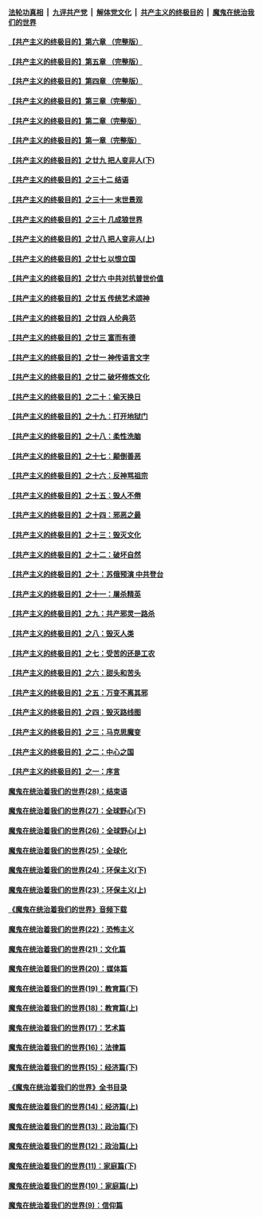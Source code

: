 ####  [法轮功真相](../../../../basic/blob/master/README.md?t=05110601) &nbsp;|&nbsp; [九评共产党](../../../../9ping.md/blob/master/README.md?t=05110601) &nbsp;|&nbsp; [解体党文化](../../../../jtdwh.md/blob/master/README.md?t=05110601)  &nbsp;|&nbsp; [共产主义的终极目的](../../../../gczydzjmd.md/blob/master/README.md?t=05110601) &nbsp;|&nbsp; [魔鬼在统治我们的世界](../../../../mgztzwmdsj.md/blob/master/README.md?t=05110601) 

#### [【共产主义的终极目的】第六章 （完整版）](../pages/nsc422/n11428913.md?t=05110601) 

#### [【共产主义的终极目的】第五章 （完整版）](../pages/nsc422/n11428912.md?t=05110601) 

#### [【共产主义的终极目的】第四章 （完整版）](../pages/nsc422/n11428907.md?t=05110601) 

#### [【共产主义的终极目的】第三章（完整版）](../pages/nsc422/n11428848.md?t=05110601) 

#### [【共产主义的终极目的】第二章（完整版）](../pages/nsc422/n11428831.md?t=05110601) 

#### [【共产主义的终极目的】第一章（完整版）](../pages/nsc422/n11417651.md?t=05110601) 

#### [【共产主义的终极目的】之廿九 把人变非人(下)](../pages/nsc422/n11344140.md?t=05110601) 

#### [【共产主义的终极目的】之三十二 结语](../pages/nsc422/n11360535.md?t=05110601) 

#### [【共产主义的终极目的】之三十一 末世景观](../pages/nsc422/n11351129.md?t=05110601) 

#### [【共产主义的终极目的】之三十 几成狼世界](../pages/nsc422/n11348280.md?t=05110601) 

#### [【共产主义的终极目的】之廿八 把人变非人(上)](../pages/nsc422/n11340492.md?t=05110601) 

#### [【共产主义的终极目的】之廿七 以恨立国](../pages/nsc422/n11336944.md?t=05110601) 

#### [【共产主义的终极目的】之廿六 中共对抗普世价值](../pages/nsc422/n11324785.md?t=05110601) 

#### [【共产主义的终极目的】之廿五 传统艺术颂神](../pages/nsc422/n11296396.md?t=05110601) 

#### [【共产主义的终极目的】之廿四 人伦典范](../pages/nsc422/n11296397.md?t=05110601) 

#### [【共产主义的终极目的】之廿三 富而有德](../pages/nsc422/n11283598.md?t=05110601) 

#### [【共产主义的终极目的】之廿一 神传语言文字](../pages/nsc422/n11263265.md?t=05110601) 

#### [【共产主义的终极目的】之廿二 破坏修炼文化](../pages/nsc422/n11245728.md?t=05110601) 

#### [【共产主义的终极目的】之二十：偷天换日](../pages/nsc422/n11238846.md?t=05110601) 

#### [【共产主义的终极目的】之十九：打开地狱门](../pages/nsc422/n11206376.md?t=05110601) 

#### [【共产主义的终极目的】之十八：柔性洗脑](../pages/nsc422/n11199994.md?t=05110601) 

#### [【共产主义的终极目的】之十七：颠倒善恶](../pages/nsc422/n11179782.md?t=05110601) 

#### [【共产主义的终极目的】之十六：反神骂祖宗](../pages/nsc422/n11166798.md?t=05110601) 

#### [【共产主义的终极目的】之十五：毁人不倦](../pages/nsc422/n11166792.md?t=05110601) 

#### [【共产主义的终极目的】之十四：邪恶之最](../pages/nsc422/n11150249.md?t=05110601) 

#### [【共产主义的终极目的】之十三：毁灭文化](../pages/nsc422/n11135227.md?t=05110601) 

#### [【共产主义的终极目的】之十二：破坏自然](../pages/nsc422/n11135214.md?t=05110601) 

#### [【共产主义的终极目的】之十：苏俄预演 中共登台](../pages/nsc422/n11118424.md?t=05110601) 

#### [【共产主义的终极目的】之十一：屠杀精英](../pages/nsc422/n11118442.md?t=05110601) 

#### [【共产主义的终极目的】之九：共产邪灵一路杀](../pages/nsc422/n11114139.md?t=05110601) 

#### [【共产主义的终极目的】之八：毁灭人类](../pages/nsc422/n11108503.md?t=05110601) 

#### [【共产主义的终极目的】之七：受苦的还是工农](../pages/nsc422/n11101809.md?t=05110601) 

#### [【共产主义的终极目的】之六：甜头和苦头](../pages/nsc422/n11096971.md?t=05110601) 

#### [【共产主义的终极目的】之五：万变不离其邪](../pages/nsc422/n11091285.md?t=05110601) 

#### [【共产主义的终极目的】之四：毁灭路线图](../pages/nsc422/n11086284.md?t=05110601) 

#### [【共产主义的终极目的】之三：马克思魔变](../pages/nsc422/n11061941.md?t=05110601) 

#### [【共产主义的终极目的】之二：中心之国](../pages/nsc422/n11047728.md?t=05110601) 

#### [【共产主义的终极目的】之一：序言](../pages/nsc422/n11086077.md?t=05110601) 

#### [魔鬼在统治着我们的世界(28)：结束语](../pages/nsc422/n10936246.md?t=05110601) 

#### [魔鬼在统治着我们的世界(27)：全球野心(下)](../pages/nsc422/n10928319.md?t=05110601) 

#### [魔鬼在统治着我们的世界(26)：全球野心(上)](../pages/nsc422/n10900318.md?t=05110601) 

#### [魔鬼在统治着我们的世界(25)：全球化](../pages/nsc422/n10788205.md?t=05110601) 

#### [魔鬼在统治着我们的世界(24)：环保主义(下)](../pages/nsc422/n10695307.md?t=05110601) 

#### [魔鬼在统治着我们的世界(23)：环保主义(上)](../pages/nsc422/n10688613.md?t=05110601) 

#### [《魔鬼在统治着我们的世界》音频下载](../pages/nsc422/n10635553.md?t=05110601) 

#### [魔鬼在统治着我们的世界(22)：恐怖主义](../pages/nsc422/n10614727.md?t=05110601) 

#### [魔鬼在统治着我们的世界(21)：文化篇](../pages/nsc422/n10597706.md?t=05110601) 

#### [魔鬼在统治着我们的世界(20)：媒体篇](../pages/nsc422/n10586579.md?t=05110601) 

#### [魔鬼在统治着我们的世界(19)：教育篇(下)](../pages/nsc422/n10564808.md?t=05110601) 

#### [魔鬼在统治着我们的世界(18)：教育篇(上)](../pages/nsc422/n10526970.md?t=05110601) 

#### [魔鬼在统治着我们的世界(17)：艺术篇](../pages/nsc422/n10499093.md?t=05110601) 

#### [魔鬼在统治着我们的世界(16)：法律篇](../pages/nsc422/n10485969.md?t=05110601) 

#### [魔鬼在统治着我们的世界(15)：经济篇(下)](../pages/nsc422/n10469975.md?t=05110601) 

#### [《魔鬼在统治着我们的世界》全书目录](../pages/nsc422/n10464261.md?t=05110601) 

#### [魔鬼在统治着我们的世界(14)：经济篇(上)](../pages/nsc422/n10457370.md?t=05110601) 

#### [魔鬼在统治着我们的世界(13)：政治篇(下)](../pages/nsc422/n10448270.md?t=05110601) 

#### [魔鬼在统治着我们的世界(12)：政治篇(上)](../pages/nsc422/n10444576.md?t=05110601) 

#### [魔鬼在统治着我们的世界(11)：家庭篇(下)](../pages/nsc422/n10440961.md?t=05110601) 

#### [魔鬼在统治着我们的世界(10)：家庭篇(上)](../pages/nsc422/n10435448.md?t=05110601) 

#### [魔鬼在统治着我们的世界(9)：信仰篇](../pages/nsc422/n10432159.md?t=05110601) 

